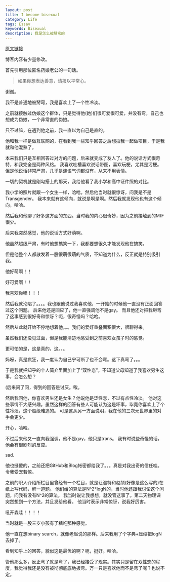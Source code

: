 ```yaml
---
layout: post
title: I become bisexual
category: Life
tags: Essay
keywords: Bisexual  
description: 我是怎么被掰弯的  
---
```


[原文链接](https://www.zhihu.com/question/35403834/answer/107503215)

博客内容有少量修改。

首先引用那位匿名药娘老公的一句话。

> 如果你想表达善意，请报以平常心。

谢谢。

我不是普通地被掰弯，我是喜欢上了一个性冷淡。

之前就接触过伪娘这个群体，只是觉得他(她)们很可爱很可爱，并没有弯，自己也想成为伪娘，一个非常直的伪娘。

只不过嘛，在遇到他之前，我一直以为自己是直的。

他和我一样是做互联网的，在看到我一些知乎回答之后想拉我一起做项目，于是我就和他混熟了。


本来我们只是互相回答过对方的问题，后来就变成了友人了。他的说话方式很奇特，和我完全是两种风格。
我喜欢吐槽喜欢说话带图，喜欢玩梗，尤其是污梗。
但是他说话非常严肃，几乎是连语气词都没有，从来不用表情。

一切的契机就是刚勾搭上的那天，我给他看了我小学和高中证件照的对比。

我小学的照片就跟一个女生一样，哈哈。然后他当时就很惊讶，问我是不是Transgender。
我本来就有这倾向，就说是啊是啊。然后我就发现他也有这个倾向，哈哈。

然后我和他聊了好多这方面的东西。当时我的内心很奇妙，因为之前接触到的MtF很少。

后来我突然感觉，他的说话方式好萌啊。

他虽然超级严肃，有时他想搞笑一下，我都要想很久才能发现他在搞笑。

但是他整个人都散发着一股很萌很萌的气质，不知道为什么，反正就是特别吸引我。

他好萌啊！！

好可爱啊！！

我喜欢你哇！！！

然后我就沦陷了。。。。我也跟他说过我喜欢他，一开始的时候他一直没有正面回答过这个问题。
后来他还是回应了，他一直强调他不是gay。
而且他还对把我掰弯了这事感到很好奇和惊讶？呃，很奇怪吗？哈哈。

然后从此就开始不停地想着他。。。我们的爱好重叠面积很大，很聊得来。

虽然我们还没见过面，但是我能清楚地感受到之前喜欢女孩子时的感觉。

更可怕的是，这是真的，这。。。


妈呀，真是疯狂，我一度认为自己宁可断了也不会弯。这下真弯了。。。

于是我就把知乎的个人简介里面加上了“双性恋”。不知道父母知道了我喜欢男生这事，会怎么想？

(后来问了问，得到的回答是讨厌。唉。

然后我问他，你喜欢男生还是女生？他说他是泛性恋，不过有点性冷淡。
他对这些事情不大感兴趣。虽然这样的回答有些人可能认为这是坏事，毕竟你喜欢上了个性冷淡，这个超级难追的。
可是这从另一方面说明，我在他的三次元世界里的对手会更少。

开心，哈哈。

不过后来他又一直向我强调，他不是gay，他只是trans。
我有时说些奇怪的话，他会有很剧烈的反应。


sad.

他也挺傻的，之前还把GitHub和Blog帐密都给我了。。。真是对我出奇的信任哇。令我受宠若惊。

之前的职人介绍所栏目里曾经有一个栏目，就是让温特和赵颉(好像是这么写的)在纸上写代码，解一道题。
他们给的算法是N^2*logN的，当时他还跟我讨论这个问题，问我有没有N^2的算法。
我当时说让我想想，就没管这事了。第二天物理课突然想到一个方法，并且发给他看。
他当时表示非常惊讶，说我好厉害。

吼开森哇！！！！

当时就是一股三岁小孩有了糖吃那种感觉。

他一直在想binary search，就像老赵说的那样。后来我用了个字典+压缩把logN去掉了。

看到知乎上的回答，貌似这是最优的啊？呃，挺好。哈哈。

管他那么多，反正弯了就是弯了，我已经接受了现实。其实只是留在双性恋的程度，我觉得我还是没有被彻彻底底地扳弯。万一只是喜欢他而不是弯了呢？也说不定。